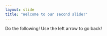 ```yaml
---
layout: slide
title: "Welcome to our second slide!"
---
```

Do the following!
Use the left arrow to go back!
